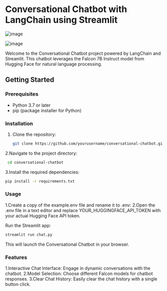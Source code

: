 # Conversational Chatbot with LangChain using Streamlit
![image](https://github.com/sai-annadi/Conversational-Chatbot-with-LangChain-Using-Falcon-7B/assets/111168434/89e7b0f9-2480-4004-8471-33984d2b52b9)

![image](https://github.com/sai-annadi/Conversational-Chatbot-with-LangChain-Using-Falcon-7B/assets/111168434/c6a31332-ef56-461a-8bda-c9b098f25b3a)

Welcome to the Conversational Chatbot project powered by LangChain and Streamlit. This chatbot leverages the Falcon 7B Instruct model from Hugging Face for natural language processing.

## Getting Started

### Prerequisites

- Python 3.7 or later
- pip (package installer for Python)

### Installation

1. Clone the repository:

   ```bash
   git clone https://github.com/yourusername/conversational-chatbot.git
2.Navigate to the project directory:

   ```bash
    cd conversational-chatbot
  ```
3.Install the required dependencies:
``` bash
pip install -r requirements.txt
```
### Usage
1.Create a copy of the example.env file and rename it to .env:
2.Open the .env file in a text editor and replace YOUR_HUGGINGFACE_API_TOKEN with your actual Hugging Face API token.

Run the Streamlit app:

```bash
streamlit run chat.py
```
This will launch the Conversational Chatbot in your browser.

### Features
1.Interactive Chat Interface: Engage in dynamic conversations with the chatbot.
2.Model Selection: Choose different Falcon models for chatbot responses.
3.Clear Chat History: Easily clear the chat history with a single button click.
